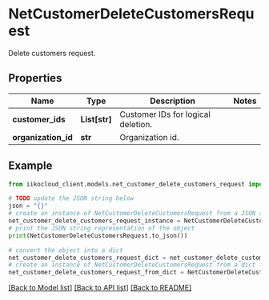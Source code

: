# NetCustomerDeleteCustomersRequest

Delete customers request.

## Properties

Name | Type | Description | Notes
------------ | ------------- | ------------- | -------------
**customer_ids** | **List[str]** | Customer IDs for logical deletion. | 
**organization_id** | **str** | Organization id. | 

## Example

```python
from iikocloud_client.models.net_customer_delete_customers_request import NetCustomerDeleteCustomersRequest

# TODO update the JSON string below
json = "{}"
# create an instance of NetCustomerDeleteCustomersRequest from a JSON string
net_customer_delete_customers_request_instance = NetCustomerDeleteCustomersRequest.from_json(json)
# print the JSON string representation of the object
print(NetCustomerDeleteCustomersRequest.to_json())

# convert the object into a dict
net_customer_delete_customers_request_dict = net_customer_delete_customers_request_instance.to_dict()
# create an instance of NetCustomerDeleteCustomersRequest from a dict
net_customer_delete_customers_request_from_dict = NetCustomerDeleteCustomersRequest.from_dict(net_customer_delete_customers_request_dict)
```
[[Back to Model list]](../README.md#documentation-for-models) [[Back to API list]](../README.md#documentation-for-api-endpoints) [[Back to README]](../README.md)


